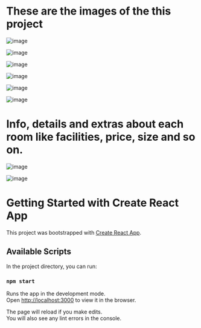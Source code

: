 # These are the images of the this project
![image](https://user-images.githubusercontent.com/75462686/131257849-f033a065-38e7-4872-ad16-3f4059fe1f68.png)

![image](https://user-images.githubusercontent.com/75462686/131258035-559786dd-fd97-4b5e-a7a8-f10a9904855e.png)

![image](https://user-images.githubusercontent.com/75462686/131258048-3c3ef395-454b-408d-84c7-b8eb554160fd.png)

![image](https://user-images.githubusercontent.com/75462686/131258072-e0f17cf3-da64-4d3e-8ed3-b8fe7b5fd373.png)

![image](https://user-images.githubusercontent.com/75462686/131258094-c15fabe5-52dd-421f-a40a-07d68ef7ddf1.png)

![image](https://user-images.githubusercontent.com/75462686/131258129-80360c31-d29d-4e32-8dc0-1abd3caedd25.png)

# Info, details and extras about each room like facilities, price, size and so on.

![image](https://user-images.githubusercontent.com/75462686/131258144-0d295674-f025-464f-b647-b1e1c5c17db4.png)

![image](https://user-images.githubusercontent.com/75462686/131258171-6ca130e5-716c-4d39-b3e6-16c59772c818.png)



# Getting Started with Create React App

This project was bootstrapped with [Create React App](https://github.com/facebook/create-react-app).

## Available Scripts

In the project directory, you can run:

### `npm start`

Runs the app in the development mode.\
Open [http://localhost:3000](http://localhost:3000) to view it in the browser.

The page will reload if you make edits.\
You will also see any lint errors in the console.
